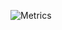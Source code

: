 ![Metrics](https://metrics.lecoq.io/pepsi-wyl?template=classic&stock=1&base=header%2C%20activity%2C%20community%2C%20repositories%2C%20metadata&base.indepth=false&base.hireable=false&base.skip=false&stock=false&stock.duration=1d&stock.interval=5m&config.timezone=Asia%2FShanghai)
